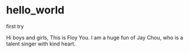 # hello_world
first try

Hi boys and girls,
       This is Floy You. I am a huge fun of Jay Chou, who is a talent singer with kind heart.
